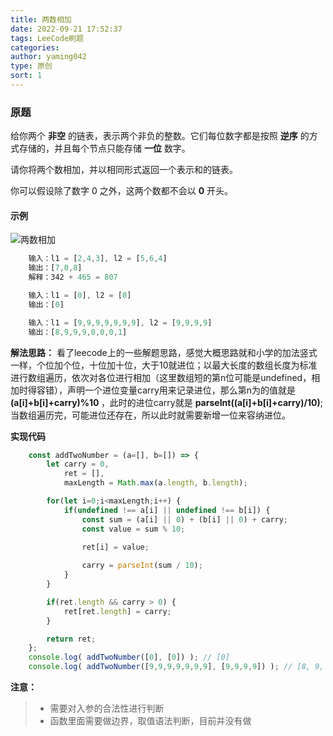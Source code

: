 ```yaml
---
title: 两数相加
date: 2022-09-21 17:52:37
tags: LeeCode刷题
categories:
author: yaming042
type: 原创
sort: 1
---
```


### 原题
给你两个 <b>非空</b> 的链表，表示两个非负的整数。它们每位数字都是按照 <b>逆序</b> 的方式存储的，并且每个节点只能存储 <b>一位</b> 数字。

请你将两个数相加，并以相同形式返回一个表示和的链表。

你可以假设除了数字 0 之外，这两个数都不会以 <b>0</b> 开头。

#### 示例
![两数相加](//cache.yaming.me/githubPage/addtwonumber.jpeg)

```javascript
	输入：l1 = [2,4,3], l2 = [5,6,4]
	输出：[7,0,8]
	解释：342 + 465 = 807

	输入：l1 = [0], l2 = [0]
	输出：[0]

	输入：l1 = [9,9,9,9,9,9,9], l2 = [9,9,9,9]
	输出：[8,9,9,9,0,0,0,1]
```

<b>解法思路：</b>
看了leecode上的一些解题思路，感觉大概思路就和小学的加法竖式一样，个位加个位，十位加十位，大于10就进位；以最大长度的数组长度为标准进行数组遍历，依次对各位进行相加（这里数组短的第n位可能是undefined，相加时得容错），声明一个进位变量carry用来记录进位，那么第n为的值就是 <b>(a[i]+b[i]+carry)%10 </b>，此时的进位carry就是 <b>parseInt((a[i]+b[i]+carry)/10)</b>;当数组遍历完，可能进位还存在，所以此时就需要新增一位来容纳进位。

<b>实现代码</b>
```javascript
	const addTwoNumber = (a=[], b=[]) => {
		let carry = 0,
			ret = [],
			maxLength = Math.max(a.length, b.length);

		for(let i=0;i<maxLength;i++) {
			if(undefined !== a[i] || undefined !== b[i]) {
				const sum = (a[i] || 0) + (b[i] || 0) + carry;
				const value = sum % 10;
				
				ret[i] = value;

				carry = parseInt(sum / 10);
			}
		}

		if(ret.length && carry > 0) {
			ret[ret.length] = carry;
		}

		return ret;
	};
	console.log( addTwoNumber([0], [0]) ); // [0]
	console.log( addTwoNumber([9,9,9,9,9,9,9], [9,9,9,9]) ); // [8, 9, 9, 9, 0, 0, 0, 1]
```

<b>注意：</b>
> - 需要对入参的合法性进行判断
> - 函数里面需要做边界，取值语法判断，目前并没有做

